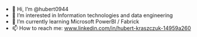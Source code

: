 - 👋 Hi, I’m @hubert0944
- 👀 I’m interested in Information technologies and data engineering 
- 🌱 I’m currently learning Microsoft PowerBI / Fabrick
- 📫 How to reach me: www.linkedin.com/in/hubert-kraszczuk-14959a260

